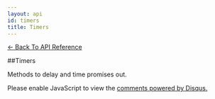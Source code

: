 ```yaml
---
layout: api
id: timers
title: Timers
---
```



[← Back To API Reference](/docs/api-reference.html)
<div class="api-code-section"><markdown>
##Timers

Methods to delay and time promises out.

<div class="api-code-section"><markdown>
</markdown></div>

<div id="disqus_thread"></div>
<script type="text/javascript">
    var disqus_title = "Timers";
    var disqus_shortname = "bluebirdjs";
    var disqus_identifier = "disqus-id-timers";
    
    (function() {
        var dsq = document.createElement("script"); dsq.type = "text/javascript"; dsq.async = true;
        dsq.src = "//" + disqus_shortname + ".disqus.com/embed.js";
        (document.getElementsByTagName("head")[0] || document.getElementsByTagName("body")[0]).appendChild(dsq);
    })();
</script>
<noscript>Please enable JavaScript to view the <a href="https://disqus.com/?ref_noscript" rel="nofollow">comments powered by Disqus.</a></noscript>